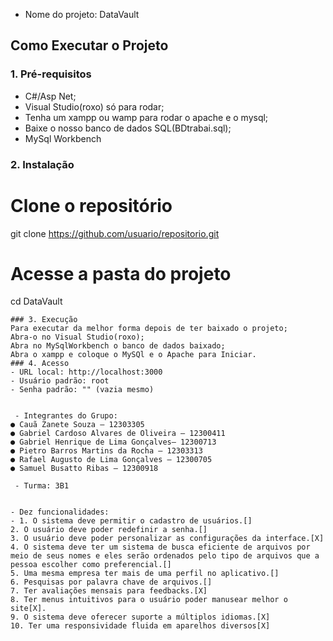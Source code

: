- Nome do projeto: DataVault

## Como Executar o Projeto

### 1. Pré-requisitos
- C#/Asp Net;
- Visual Studio(roxo) só para rodar;
- Tenha um xampp ou wamp para rodar o apache e o mysql;
- Baixe o nosso banco de dados SQL(BDtrabai.sql);
  <!-- Perdão pelo nome do arquivo --!>
- MySql Workbench

### 2. Instalação
# Clone o repositório
git clone https://github.com/usuario/repositorio.git
# Acesse a pasta do projeto
cd DataVault
```
### 3. Execução
Para executar da melhor forma depois de ter baixado o projeto;
Abra-o no Visual Studio(roxo);
Abra no MySqlWorkbench o banco de dados baixado;
Abra o xampp e coloque o MySQl e o Apache para Iniciar.
### 4. Acesso
- URL local: http://localhost:3000  
- Usuário padrão: root  
- Senha padrão: "" (vazia mesmo)


 - Integrantes do Grupo:
● Cauã Zanete Souza – 12303305
● Gabriel Cardoso Alvares de Oliveira – 12300411
● Gabriel Henrique de Lima Gonçalves– 12300713
● Pietro Barros Martins da Rocha – 12303313
● Rafael Augusto de Lima Gonçalves – 12300705
● Samuel Busatto Ribas – 12300918

 - Turma: 3B1


- Dez funcionalidades:
- 1. O sistema deve permitir o cadastro de usuários.[]
2. O usuário deve poder redefinir a senha.[]
3. O usuário deve poder personalizar as configurações da interface.[X]
4. O sistema deve ter um sistema de busca eficiente de arquivos por meio de seus nomes e eles serão ordenados pelo tipo de arquivos que a pessoa escolher como preferencial.[]
5. Uma mesma empresa ter mais de uma perfil no aplicativo.[]
6. Pesquisas por palavra chave de arquivos.[]
7. Ter avaliações mensais para feedbacks.[X]
8. Ter menus intuitivos para o usuário poder manusear melhor o site[X].
9. O sistema deve oferecer suporte a múltiplos idiomas.[X]
10. Ter uma responsividade fluida em aparelhos diversos[X]
